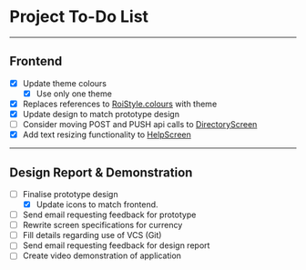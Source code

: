 # Project To-Do List

---

## Frontend

- [x] Update theme colours
  - [x] Use only one theme
- [x] Replaces references to [RoiStyle.colours](styles/RoiStyle.js) with theme
- [x] Update design to match prototype design
- [ ] Consider moving POST and PUSH api calls to [DirectoryScreen](screens/DirectoryScreen.js)
- [x] Add text resizing functionality to [HelpScreen](screens/HelpScreen.js)

---

## Design Report & Demonstration

- [ ] Finalise prototype design
  - [x] Update icons to match frontend.
- [ ] Send email requesting feedback for prototype
- [ ] Rewrite screen specifications for currency
- [ ] Fill details regarding use of VCS (Git)
- [ ] Send email requesting feedback for design report
- [ ] Create video demonstration of application

